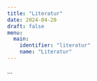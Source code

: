 ```yaml
---
title: "Literatur"
date: 2024-04-20
draft: false
menu:
  main:
    identifier: "literatur"
    name: "Literatur"
---
```


...